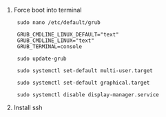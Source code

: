 1. Force boot into terminal

		sudo nano /etc/default/grub
		
		GRUB_CMDLINE_LINUX_DEFAULT="text"
		GRUB_CMDLINE_LINUX="text"
		GRUB_TERMINAL=console
		
		sudo update-grub
		
		sudo systemctl set-default multi-user.target
		
		sudo systemctl set-default graphical.target
		
		sudo systemctl disable display-manager.service

2. Install ssh
